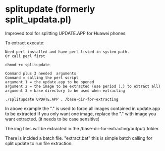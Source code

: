 splitupdate (formerly split_updata.pl)
===============

Improved tool for splitting UPDATE.APP for Huawei phones

To extract execute:
```
Need perl installed and have perl listed in system path.
Or call perl first

chmod +x splitupdate

Command plus 3 needed  arguments
Command = calling the perl script
argument 1 = the update.app to be opened
argument 2 = the image to be extracted (use period (.) to extract all)
argument 3 = base directory to be used when extracting

./splitupdate UPDATE.APP . /base-dir-for-extracting
```
In above example the "." is used to force all images contained in update.app to be extracted
If you only want one image, replace the "." with image you want extracted. (it needs to be case sensitive)

The img files will be extracted in the /base-dir-for-extracting/output/ folder.

There is inclded a batch file. "extract.bat" this is simple batch calling for split update to run file extraction.

